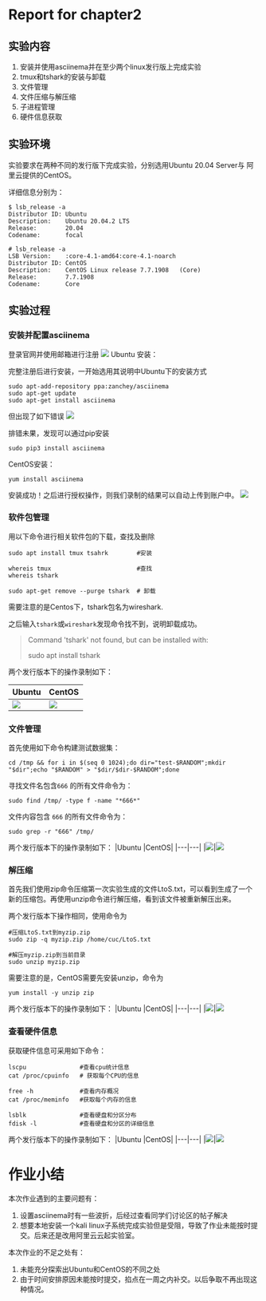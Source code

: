 # Report for chapter2
## 实验内容
1. 安装并使用asciinema并在至少两个linux发行版上完成实验
2. tmux和tshark的安装与卸载
3. 文件管理 
4. 文件压缩与解压缩
5. 子进程管理
6. 硬件信息获取
## 实验环境
实验要求在两种不同的发行版下完成实验，分别选用Ubuntu 20.04 Server与 阿里云提供的CentOS。

详细信息分别为：

    $ lsb_release -a
    Distributor ID: Ubuntu
    Description:    Ubuntu 20.04.2 LTS
    Release:        20.04
    Codename:       focal

    # lsb_release -a
    LSB Version:    :core-4.1-amd64:core-4.1-noarch
    Distributor ID: CentOS
    Description:    CentOS Linux release 7.7.1908   (Core)
    Release:        7.7.1908
    Codename:       Core




## 实验过程
### 安装并配置asciinema
登录官网并使用邮箱进行注册
![](img/signin.png)
Ubuntu 安装：

完整注册后进行安装，一开始选用其说明中Ubuntu下的安装方式

    sudo apt-add-repository ppa:zanchey/asciinema
    sudo apt-get update
    sudo apt-get install asciinema

但出现了如下错误
![](img/error1.png)

排错未果，发现可以通过pip安装

    sudo pip3 install asciinema

CentOS安装：

    yum install asciinema

安装成功！之后进行授权操作，则我们录制的结果可以自动上传到账户中。
![](img/auth.png)


### 软件包管理
用以下命令进行相关软件包的下载，查找及删除

    sudo apt install tmux tsahrk        #安装

    whereis tmux                        #查找
    whereis tshark

    sudo apt-get remove --purge tshark  # 卸载

需要注意的是Centos下，tshark包名为wireshark.

之后输入`tshark`或`wireshark`发现命令找不到，说明卸载成功。

> Command 'tshark' not found, but can be installed with:
>
> sudo apt install tshark

两个发行版本下的操作录制如下：

|Ubuntu |CentOS|
|---|---|
|[![](img/ubuntu_apt.png)](https://asciinema.org/a/vjjq3FAVqDbkTzR2QtETkhMRn)|[![](img/centos_yum.png)](https://asciinema.org/a/0PzUizEusQUNZ2z3cJXGN1yid)

### 文件管理

首先使用如下命令构建测试数据集：

    cd /tmp && for i in $(seq 0 1024);do dir="test-$RANDOM";mkdir "$dir";echo "$RANDOM" > "$dir/$dir-$RANDOM";done

寻找文件名包含`666` 的所有文件命令为：

    sudo find /tmp/ -type f -name "*666*"

文件内容包含 `666` 的所有文件命令为：

    sudo grep -r "666" /tmp/

两个发行版本下的操作录制如下：
|Ubuntu |CentOS|
|---|---|
|[![](img/ubuntu_find.png)](https://asciinema.org/a/XGRUJRcnrQtH99HcOzor7MgQS)|[![](img/centos_find.png)](https://asciinema.org/a/aKZeyzNnjQF2kw4x7PvCuehoB)

### 解压缩
首先我们使用zip命令压缩第一次实验生成的文件LtoS.txt，可以看到生成了一个新的压缩包。再使用unzip命令进行解压缩，看到该文件被重新解压出来。

两个发行版本下操作相同，使用命令为

    #压缩LtoS.txt到myzip.zip
    sudo zip -q myzip.zip /home/cuc/LtoS.txt

    #解压myzip.zip到当前目录
    sudo unzip myzip.zip

需要注意的是，CentOS需要先安装unzip，命令为

    yum install -y unzip zip

两个发行版本下的操作录制如下：
|Ubuntu |CentOS|
|---|---|
|[![](img/ubuntu_zip.png)](https://asciinema.org/a/zW2Pa7RhRkM6hh5etb103ko81)|[![](img/centos_zip.png)](https://asciinema.org/a/hOb2iAXj7yRsv0lBoOHRp1hTu)
### 查看硬件信息

获取硬件信息可采用如下命令：

    lscpu               #查看cpu统计信息
    cat /proc/cpuinfo   # 获取每个CPU的信息

    free -h             #查看内存概况
    cat /proc/meminfo   #获取每个内存的信息

    lsblk               #查看硬盘和分区分布
    fdisk -l            #查看硬盘和分区的详细信息

两个发行版本下的操作录制如下：
|Ubuntu |CentOS|
|---|---|
|[![](img/ubuntu_hardware.png)](https://asciinema.org/a/Rikp6Y9ZHbMjuRbsX3bi5E1HD)|[![](img/centos_hardware.png)](https://asciinema.org/a/JUo6wV2SwmiVDW9OmBnvNYSL7)

# 作业小结
本次作业遇到的主要问题有：
1. 设置asciinema时有一些波折，后经过查看同学们讨论区的帖子解决
2. 想要本地安装一个kali linux子系统完成实验但是受阻，导致了作业未能按时提交。后来还是改用阿里云云起实验室。

本次作业的不足之处有：
1. 未能充分探索出Ubuntu和CentOS的不同之处
2. 由于时间安排原因未能按时提交，掐点在一周之内补交。以后争取不再出现这种情况。